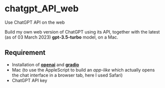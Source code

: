 # chatgpt_API_web
Use ChatGPT API on the web

Build my own web version of ChatGPT using its API, together with the latest (as of 03 March 2023) **gpt-3.5-turbo** model, on a Mac.

## Requirement
- Installation of **[openai](https://pypi.org/project/openai/)** and **[gradio](https://pypi.org/project/gradio/)**
- Mac (to use the AppleScript to build an *app-like* which actually opens the chat interface in a browser tab, here I used Safari)
- ChatGPT API key
